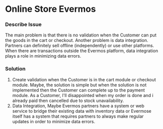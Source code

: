 # Online Store Evermos

### Describe Issue

The main problem is that there is no validation when the Customer can put the goods in the cart or checkout. Another problem is data integration. Partners can definitely sell offline (independently) or use other platforms. When there are transactions outside the Evermos platform, data integration plays a role in minimizing data errors.

### Solution
1. Create validation when the Customer is in the cart module or checkout module. Maybe, the solution is simple but when the solution is not implemented then the Customer can complete up to the payment module. As a Customer, I'll disappointed when my order is done and i already paid then cancelled due to stock unavailability. 
2. Data Integration, Maybe Evermos partners have a system or web service to bridge their existing data with inventory data or Evermose itself has a system that requires partners to always make regular updates in order to minimize data errors. 